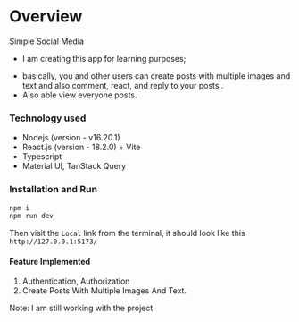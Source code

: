 # Overview

Simple Social Media

- I am creating this app for learning purposes; 
* basically, you and other users can create posts with multiple images and text and also comment, react, and reply to your posts .
* Also able view everyone posts.

### Technology used

- Nodejs (version - v16.20.1)
- React.js (version - 18.2.0) + Vite
- Typescript
- Material UI, TanStack Query

### Installation and Run

```bash
npm i
npm run dev
```

Then visit the `Local` link from the terminal, it should look like this `http://127.0.0.1:5173/`

#### Feature Implemented
1. Authentication, Authorization
2. Create Posts With Multiple Images And Text.

Note: I am still working with the project

